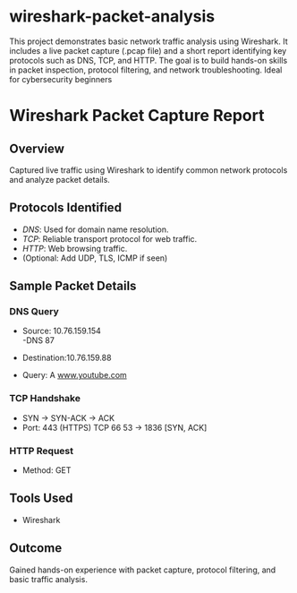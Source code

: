 # wireshark-packet-analysis
This project demonstrates basic network traffic analysis using Wireshark. It includes a live packet capture (.pcap file) and a short report identifying key protocols such as DNS, TCP, and HTTP. The goal is to build hands-on skills in packet inspection, protocol filtering, and network troubleshooting. Ideal for cybersecurity beginners
# Wireshark Packet Capture Report

## Overview
Captured live traffic using Wireshark to identify common network protocols and analyze packet details.

## Protocols Identified
- *DNS*: Used for domain name resolution.
- *TCP*: Reliable transport protocol for web traffic.
- *HTTP*: Web browsing traffic.
- (Optional: Add UDP, TLS, ICMP if seen)

## Sample Packet Details
### DNS Query
- Source: 	10.76.159.154			
-DNS	87

- Destination:10.76.159.88
- Query:  A www.youtube.com

### TCP Handshake
- SYN → SYN-ACK → ACK
- Port: 443 (HTTPS)
TCP	66	53 → 1836 [SYN, ACK] 

### HTTP Request
- Method: GET


## Tools Used
- Wireshark 


## Outcome
Gained hands-on experience with packet capture, protocol filtering, and basic traffic analysis.
